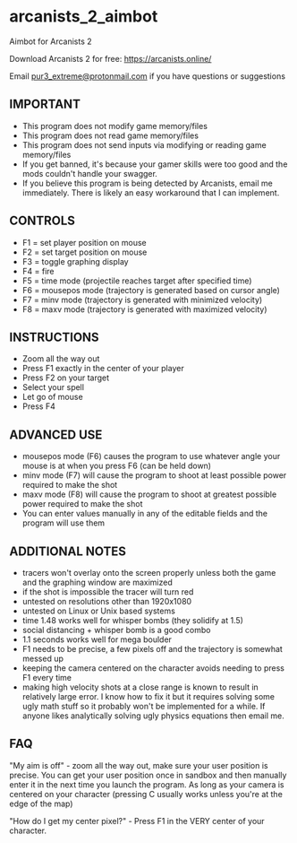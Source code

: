 # arcanists_2_aimbot
Aimbot for Arcanists 2

Download Arcanists 2 for free: https://arcanists.online/

Email pur3_extreme@protonmail.com if you have questions or suggestions

## IMPORTANT
* This program does not modify game memory/files
* This program does not read game memory/files
* This program does not send inputs via modifying or reading game memory/files
* If you get banned, it's because your gamer skills were too good and the mods couldn't handle your swagger. 
* If you believe this program is being detected by Arcanists, email me immediately. There is likely an easy workaround that I can implement. 

## CONTROLS
* F1 = set player position on mouse
* F2 = set target position on mouse
* F3 = toggle graphing display
* F4 = fire
* F5 = time mode (projectile reaches target after specified time)
* F6 = mousepos mode (trajectory is generated based on cursor angle)
* F7 = minv mode (trajectory is generated with minimized velocity)
* F8 = maxv mode (trajectory is generated with maximized velocity)

## INSTRUCTIONS
* Zoom all the way out
* Press F1 exactly in the center of your player
* Press F2 on your target
* Select your spell
* Let go of mouse
* Press F4

## ADVANCED USE
* mousepos mode (F6) causes the program to use whatever angle your mouse is at when you press F6 (can be held down)
* minv mode (F7) will cause the program to shoot at least possible power required to make the shot
* maxv mode (F8) will cause the program to shoot at greatest possible power required to make the shot
* You can enter values manually in any of the editable fields and the program will use them

## ADDITIONAL NOTES
* tracers won't overlay onto the screen properly unless both the game and the graphing window are maximized
* if the shot is impossible the tracer will turn red
* untested on resolutions other than 1920x1080
* untested on Linux or Unix based systems
* time 1.48 works well for whisper bombs (they solidify at 1.5)
* social distancing + whisper bomb is a good combo
* 1.1 seconds works well for mega boulder
* F1 needs to be precise, a few pixels off and the trajectory is somewhat messed up
* keeping the camera centered on the character avoids needing to press F1 every time
* making high velocity shots at a close range is known to result in relatively large error. I know how to fix it but it requires solving some ugly math stuff so it probably won't be implemented for a while. If anyone likes analytically solving ugly physics equations then email me. 

## FAQ
"My aim is off" - zoom all the way out, make sure your user position is precise. You can get your user position once in sandbox and then manually enter it in the next time you launch the program. As long as your camera is centered on your character (pressing C usually works unless you're at the edge of the map)

"How do I get my center pixel?" - Press F1 in the VERY center of your character.
